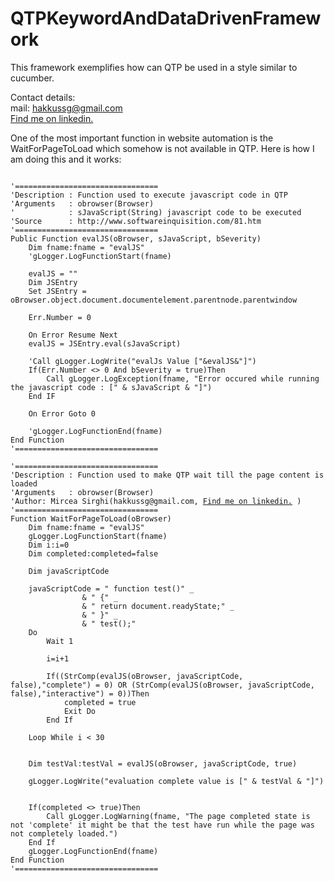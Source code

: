 QTPKeywordAndDataDrivenFramework
================================

This framework exemplifies how can QTP be used in a style similar to cucumber.

Contact details:<br>
mail: hakkussg@gmail.com<br>
<a href="http://www.linkedin.com/pub/mircea-sirghi/32/6b5/700/" target="_blank">Find me on linkedin.</a>

One of the most important function in website automation is the WaitForPageToLoad which somehow is not available in QTP. Here is how I am doing this and it works: 
<pre>
<code>
'================================
'Description : Function used to execute javascript code in QTP
'Arguments   : obrowser(Browser)
'            : sJavaScript(String) javascript code to be executed
'Source      : http://www.softwareinquisition.com/81.htm
'================================
Public Function evalJS(oBrowser, sJavaScript, bSeverity)
	Dim fname:fname = "evalJS"	
	'gLogger.LogFunctionStart(fname)
	
	evalJS = ""
	Dim JSEntry
	Set JSEntry = oBrowser.object.document.documentelement.parentnode.parentwindow
	
	Err.Number = 0
	
	On Error Resume Next
	evalJS = JSEntry.eval(sJavaScript)
	
	'Call gLogger.LogWrite("evalJs Value ["&evalJS&"]")
	If(Err.Number <> 0 And bSeverity = true)Then
		Call gLogger.LogException(fname, "Error occured while running the javascript code : [" & sJavaScript & "]")
	End IF

	On Error Goto 0
	
	'gLogger.LogFunctionEnd(fname)
End Function
'================================

'================================
'Description : Function used to make QTP wait till the page content is loaded
'Arguments   : obrowser(Browser)
'Author: Mircea Sirghi(hakkussg@gmail.com, <a href="http://www.linkedin.com/pub/mircea-sirghi/32/6b5/700/" target="_blank">Find me on linkedin.</a> )
'================================
Function WaitForPageToLoad(oBrowser)
	Dim fname:fname = "evalJS"	
	gLogger.LogFunctionStart(fname)
	Dim i:i=0
	Dim completed:completed=false
	
	Dim javaScriptCode
	
	javaScriptCode = " function test()" _
				& " {" _
				& " return document.readyState;" _ 
				& " }" _
				& " test();"
	Do 
		Wait 1
	
		i=i+1
	
		If((StrComp(evalJS(oBrowser, javaScriptCode, false),"complete") = 0) OR (StrComp(evalJS(oBrowser, javaScriptCode, false),"interactive") = 0))Then
			completed = true
			Exit Do
		End If
		
	Loop While i < 30
	
	
	Dim testVal:testVal = evalJS(oBrowser, javaScriptCode, true)
	
	gLogger.LogWrite("evaluation complete value is [" & testVal & "]")
	
	
	If(completed <> true)Then
		Call gLogger.LogWarning(fname, "The page completed state is not 'complete' it might be that the test have run while the page was not completely loaded.")
	End If	
	gLogger.LogFunctionEnd(fname)
End Function
'================================
</code>
</pre>
